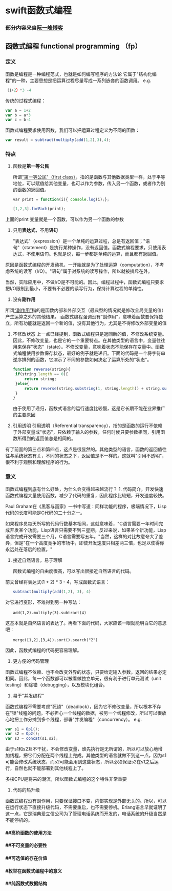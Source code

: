 # swift函数式编程

### 部分内容来自[阮一峰博客](http://www.ruanyifeng.com/blog/2012/04/functional_programming.html)

## 函数式编程 functional programming （fp）

### 定义

函数是编程是一种编程范式，也就是如何编写程序的方法论 它属于"结构化编程"的一种，主要思想是把运算过程尽量写成一系列嵌套的函数调用。 e.g.

```javascript
（1+2）*3 -4
```

传统的过程式编程：

```javascript
var a = 1+2
var b = a*3
var c = b-4
```

函数式编程要求使用函数，我们可以把运算过程定义为不同的函数：

```javascript
var result = subtract(multiply(add(1,2),3),4);
```

### 特点

1. 函数是**第一等公民**

   所谓["第一等公民"（first class）](https://en.wikipedia.org/wiki/First-class_function)，指的是函数与其他数据类型一样，处于平等地位，可以赋值给其他变量，也可以作为参数，传入另一个函数，或者作为别的函数的返回值。

```javascript
　　var print = function(i){ console.log(i);};

　　[1,2,3].forEach(print);
```

上面的print 变量就是一个函数，可以作为另一个函数的参数

1. 只用**表达式**，不用**语句**

   "表达式"（expression）是一个单纯的运算过程，总是有返回值；"语句"（statement）是执行某种操作，没有返回值。函数式编程要求，只使用表达式，不使用语句。也就是说，每一步都是单纯的运算，而且都有返回值。

原因是函数式编程的开发动机，一开始就是为了处理运算（computation），不考虑系统的读写（I/O）。"语句"属于对系统的读写操作，所以就被排斥在外。

当然，实际应用中，不做I/O是不可能的。因此，编程过程中，函数式编程只要求把I/O限制到最小，不要有不必要的读写行为，保持计算过程的单纯性。

1. 没有**副作用**

所谓[“副作用”](https://en.wikipedia.org/wiki/Side_effect_computer_science)指的是函数内部和外部交互（最典型的情况就是修改全局变量的值）产生运算之外的其他结果。 函数式编程强调没有“副作用”，意味着函数要保持独立，所有功能就是返回一个新的值，没有其他行为，尤其是不得修改外部变量的值

1. 不修改状态 上一点已经提到，函数式编程只是返回新的值，不修改系统变量。因此，不修改变量，也是它的一个重要特点。在其他类型的语言中，变量往往用来保存"状态"（state）。不修改变量，意味着状态不能保存在变量中。函数式编程使用参数保存状态，最好的例子就是递归。下面的代码是一个将字符串逆序排列的函数，它演示了不同的参数如何决定了运算所处的"状态"。

   ```javascript
   function reverse(string){
    if(string.length == 0){
        return string;
    }else{
        return reverse(string.substring(1, string.length)) + string.substring(0,1);
    }
   }
   ```

   由于使用了递归，函数式语言的运行速度比较慢，这是它长期不能在业界推广的主要原因

2. 引用透明 引用透明（Referential transparency），指的是函数的运行不依赖于外部变量或"状态"，只依赖于输入的参数，任何时候只要参数相同，引用函数所得到的返回值总是相同的。

有了前面的第三点和第四点，这点是很显然的。其他类型的语言，函数的返回值往往与系统状态有关，不同的状态之下，返回值是不一样的。这就叫"引用不透明"，很不利于观察和理解程序的行为。

### 意义

函数式编程到底有什么好处，为什么会变得越来越流行？ 1. 代码简介，开发快速 函数式编程大量使用函数，减少了代码的重复，因此程序比较短，开发速度较快。

Paul Graham在《黑客与画家》一书中写道：同样功能的程序，极端情况下，Lisp代码的长度可能是C代码的二十分之一。

如果程序员每天所写的代码行数基本相同，这就意味着，"C语言需要一年时间完成开发某个功能，Lisp语言只需要不到三星期。反过来说，如果某个新功能，Lisp语言完成开发需要三个月，C语言需要写五年。"当然，这样的对比故意夸大了差异，但是"在一个高度竞争的市场中，即使开发速度只相差两三倍，也足以使得你永远处在落后的位置。"

1. 接近自然语言，易于理解

   函数式编程的自由度很高，可以写出很接近自然语言的代码。

前文曾经将表达式\(1 + 2\) \* 3 - 4，写成函数式语言：

```javascript
　　subtract(multiply(add(1,2), 3), 4)
```

对它进行变形，不难得到另一种写法：

```text
　　add(1,2).multiply(3).subtract(4)
```

这基本就是自然语言的表达了。再看下面的代码，大家应该一眼就能明白它的意思吧：

```text
　　merge([1,2],[3,4]).sort().search("2")
```

因此，函数式编程的代码更容易理解。

1. 更方便的代码管理

函数式编程不依赖、也不会改变外界的状态，只要给定输入参数，返回的结果必定相同。因此，每一个函数都可以被看做独立单元，很有利于进行单元测试（unit testing）和除错（debugging），以及模块化组合。

1. 易于"并发编程"

函数式编程不需要考虑"死锁"（deadlock），因为它不修改变量，所以根本不存在"锁"线程的问题。不必担心一个线程的数据，被另一个线程修改，所以可以很放心地把工作分摊到多个线程，部署"并发编程"（concurrency）。 e.g.

```javascript
var s1 = Op1();
var s2 = Op2();
var s3 = concat(s1,s2);
```

由于s1和s2互不干扰，不会修改变量，谁先执行是无所谓的，所以可以放心地增加线程，把它们分配在两个线程上完成。其他类型的语言就做不到这一点，因为s1可能会修改系统状态，而s2可能会用到这些状态，所以必须保证s2在s1之后运行，自然也就不能部署到其他线程上了。

多核CPU是将来的潮流，所以函数式编程的这个特性非常重要

1. 代码的热升级

函数式编程没有副作用，只要保证接口不变，内部实现是外部无关的。所以，可以在运行状态下直接升级代码，不需要重启，也不需要停机。Erlang语言早就证明了这一点，它是瑞典爱立信公司为了管理电话系统而开发的，电话系统的升级当然是不能停机的。

#### \#\#高阶函数的使用方法

#### \#\#不可变量的必要性

#### \#\#可选值的存在价值

#### \#枚举在函数式编程中的意义

#### \#\#纯函数式数据结构

